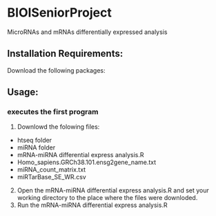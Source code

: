 # BIOISeniorProject
MicroRNAs and mRNAs differentially expressed analysis 

## Installation Requirements:
Download the following packages:

## Usage:
### executes the first program
1. Downlowd the folowing files:
- htseq folder
- miRNA folder
- mRNA-miRNA differential express analysis.R
- Homo_sapiens.GRCh38.101.ensg2gene_name.txt
- miRNA_count_matrix.txt
- miRTarBase_SE_WR.csv
2. Open the mRNA-miRNA differential express analysis.R and set your working directory to the place where the files were downloded.
3. Run the mRNA-miRNA differential express analysis.R
